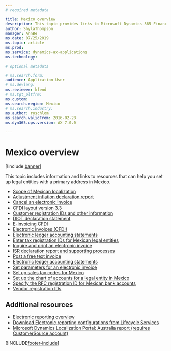 ```yaml
---
# required metadata

title: Mexico overview
description: This topic provides links to Microsoft Dynamics 365 Finance documentation resources for Mexico. 
author: ShylaThompson
manager: AnnBe
ms.date: 07/25/2019
ms.topic: article
ms.prod: 
ms.service: dynamics-ax-applications
ms.technology: 

# optional metadata

# ms.search.form: 
audience: Application User
# ms.devlang: 
ms.reviewer: kfend
# ms.tgt_pltfrm: 
ms.custom: 
ms.search.region: Mexico
# ms.search.industry: 
ms.author: roschlom
ms.search.validFrom: 2016-02-28
ms.dyn365.ops.version: AX 7.0.0

---
```


# Mexico overview

[!include [banner](../includes/banner.md)]

This topic includes information and links to resources that can help you set up legal entities with a primary address in Mexico. 


- [Scope of Mexican localization](latam-mex-scope.md)
- [Adjustment inflation declaration report](latam-mex-adjustment-inflation-declaration-report.md)
- [Cancel an electronic invoice](tasks/mx-00010-cancel-electronic-invoice.md)
- [CFDI layout version 3.3](latam-mex-cfdi-3-3.md)
- [Customer registration IDs and other information](tasks/mx-00007-customer-registration-ids-other-information.md)
- [DIOT declaration statement](latam-mex-diot-declaration-statement.md)
- [E-invoicing CFDI](tasks/mx-00010-e-invoicing-cfdi.md)
- [Electronic invoices (CFDI)](latam-mex-CFDI-electronic-invoices.md)
- [Electronic ledger accounting statements](latam-mex-electronic-ledger-accounting-statements.md)
- [Enter tax registration IDs for Mexican legal entities](tasks/mx-00010-enter-tax-registration-ids-mexican-legal-entities.md)
- [Inquire and print an electronic invoice](tasks/mx-00010-inquire-print-electronic-invoice.md)
- [ISR declaration report and supporting processes](latam-mex-isr-declaration-report-supporting-processes.md)
- [Post a free text invoice](tasks/mx-00010-post-free-text-invoice.md)
- [Electronic ledger accounting statements](latam-mex-electronic-ledger-accounting-statements.md)
- [Set parameters for an electronic invoice](tasks/mx-00010-set-parameters-electronic-invoice.md)
- [Set up sales tax codes for Mexico](tasks/mx-00006-sales-tax-code.md)
- [Set up the chart of accounts for a legal entity in Mexico](tasks/mx-00020-chart-accounts-legal-entity-mexico.md)
- [Specify the RFC registration ID for Mexican bank accounts](tasks/mx-00020-specify-rfc-registration-id-mexican-bank-accounts.md)
- [Vendor registration IDs](tasks/mx-00008-vendor-registration-ids.md)

## Additional resources

- [Electronic reporting overview](../../dev-itpro/analytics/general-electronic-reporting.md)
- [Download Electronic reporting configurations from Lifecycle Services](../../dev-itpro/analytics/download-electronic-reporting-configuration-lcs.md)
- [Microsoft Dynamics Localization Portal: Australia report (requires CustomerSource account)](https://mbs.microsoft.com/files/customer/AX/Support/supportnews/mexico.html)


[!INCLUDE[footer-include](../../includes/footer-banner.md)]